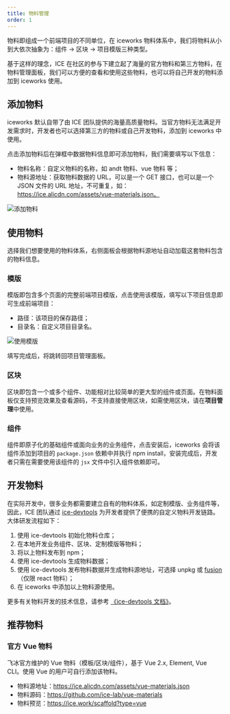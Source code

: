 ```yaml
---
title: 物料管理
order: 1
---
```


物料即组成一个前端项目的不同单位，在 iceworks 物料体系中，我们将物料从小到大依次抽象为：组件 -> 区块 -> 项目模版三种类型。

基于这样的理念，ICE 在社区的参与下建立起了海量的官方物料和第三方物料，在物料管理面板，我们可以方便的查看和使用这些物料，也可以将自己开发的物料添加到 iceworks 使用。

## 添加物料

iceworks 默认自带了由 ICE 团队提供的海量高质量物料。当官方物料无法满足开发需求时，开发者也可以选择第三方的物料或自己开发物料，添加到 iceworks 中使用。

点击添加物料后在弹框中数据物料信息即可添加物料，我们需要填写以下信息：

- 物料名称：自定义物料的名称，如 andt 物料、vue 物料 等；
- 物料源地址：获取物料数据的 URL，可以是一个 GET 接口，也可以是一个 JSON 文件的 URL 地址，不可重复，如：https://ice.alicdn.com/assets/vue-materials.json。

![添加物料](https://img.alicdn.com/tfs/TB1VY.ybwFY.1VjSZFqXXadbXXa-2790-1532.png)

## 使用物料

选择我们想要使用的物料体系，右侧面板会根据物料源地址自动加载这套物料包含的物料信息。

### 模版

模版即包含多个页面的完整前端项目模版，点击使用该模版，填写以下项目信息即可生成前端项目：

- 路径：该项目的保存路径；
- 目录名：自定义项目目录名。

![使用模版](https://img.alicdn.com/tfs/TB1od2_eQ9E3KVjSZFGXXc19XXa-2791-1534.png)

填写完成后，将跳转回项目管理面板。

### 区块

区块即包含一个或多个组件、功能相对比较简单的更大型的组件或页面。在物料面板仅支持预览效果及查看源码，不支持直接使用区块，如需使用区块，请在**项目管理**中使用。

### 组件

组件即原子化的基础组件或面向业务的业务组件，点击安装后，iceworks 会将该组件添加到项目的 `package.json` 依赖中并执行 npm install，安装完成后，开发者只需在需要使用该组件的 `jsx` 文件中引入组件依赖即可。

## 开发物料

在实际开发中，很多业务都需要建立自有的物料体系，如定制模版、业务组件等，因此，ICE 团队通过 [ice-devtools](https://ice.work/docs/materials/about) 为开发者提供了便携的自定义物料开发链路。大体研发流程如下：

1. 使用 ice-devtools 初始化物料仓库；
2. 在本地开发业务组件、区块、定制模版等物料；
3. 将以上物料发布到 npm；
4. 使用 ice-devtools 生成物料数据；
5. 使用 ice-devtools 发布物料数据并生成物料源地址，可选择 unpkg 或 [fusion](https://fusion.design/)（仅限 react 物料）；
6. 在 iceworks 中添加以上物料源使用。

更多有关物料开发的技术信息，请参考 [《ice-devtools 文档》](https://ice.work/docs/materials/about)。

## 推荐物料

### 官方 Vue 物料

飞冰官方维护的 Vue 物料（模板/区块/组件），基于 Vue 2.x, Element, Vue CLI。使用 Vue 的用户可自行添加该物料。

- 物料源地址：https://ice.alicdn.com/assets/vue-materials.json
- 物料源码：https://github.com/ice-lab/vue-materials
- 物料预览：https://ice.work/scaffold?type=vue
